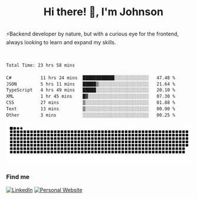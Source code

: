 <div id="user-content-toc">
  <ul align="center">
    <summary><h1 style="display: inline-block">Hi there! 👋, I'm Johnson</h1></summary>
  </ul>
</div>

⚡Backend developer by nature, but with a curious eye for the frontend, always looking to learn and expand my skills.

<br>


<!--START_SECTION:waka-->

```txt
Total Time: 23 hrs 58 mins

C#           11 hrs 24 mins  ████████████░░░░░░░░░░░░░   47.48 %
JSON         5 hrs 11 mins   █████▒░░░░░░░░░░░░░░░░░░░   21.64 %
TypeScript   4 hrs 49 mins   █████░░░░░░░░░░░░░░░░░░░░   20.10 %
XML          1 hr 45 mins    █▓░░░░░░░░░░░░░░░░░░░░░░░   07.30 %
CSS          27 mins         ▒░░░░░░░░░░░░░░░░░░░░░░░░   01.88 %
Text         13 mins         ▒░░░░░░░░░░░░░░░░░░░░░░░░   00.90 %
Other        3 mins          ░░░░░░░░░░░░░░░░░░░░░░░░░   00.25 %
```

<!--END_SECTION:waka-->


<img  src="https://github.com/1999AZZAR/1999AZZAR/blob/main/resources/img/grid-snake.svg"
       alt="snake" /></a>

### Find me
<a href="https://www.linkedin.com/in/dusabe-johnson" target="_blank"><img src="https://img.shields.io/badge/LinkedIn-%230077B5.svg?&style=flat&logo=linkedin&logoColor=white" alt="LinkedIn"></a>
‎‎ [![Personal Website](https://img.shields.io/badge/visit-Johnson.rw-blue)](https://johnson.rw/)
